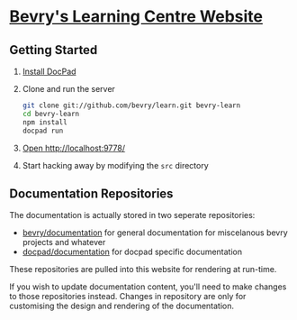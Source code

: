 # [Bevry's Learning Centre Website](http://learn.bevry.me)

<!-- BADGES -->


## Getting Started

1. [Install DocPad](http://docpad.org/install)

1. Clone and run the server

	``` bash
	git clone git://github.com/bevry/learn.git bevry-learn
	cd bevry-learn
	npm install
	docpad run
	```

1. [Open http://localhost:9778/](http://localhost:9778/)

1. Start hacking away by modifying the `src` directory



## Documentation Repositories

The documentation is actually stored in two seperate repositories:

- [bevry/documentation](https://github.com/bevry/documentation) for general documentation for miscelanous bevry projects and whatever
- [docpad/documentation](https://github.com/docpad/documentation) for docpad specific documentation

These repositories are pulled into this website for rendering at run-time.

If you wish to update documentation content, you'll need to make changes to those repositories instead. Changes in repository are only for customising the design and rendering of the documentation.


<!-- LICENSE -->